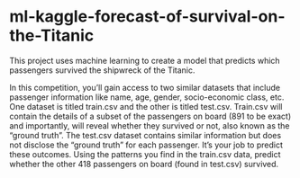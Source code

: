 # ml-kaggle-forecast-of-survival-on-the-Titanic

This project uses machine learning to create a model that predicts which passengers survived the shipwreck of the Titanic.

In this competition, you’ll gain access to two similar datasets that include passenger information like name, age, gender, socio-economic class, etc. One dataset is titled train.csv and the other is titled test.csv.
Train.csv will contain the details of a subset of the passengers on board (891 to be exact) and importantly, will reveal whether they survived or not, also known as the “ground truth”.
The test.csv dataset contains similar information but does not disclose the “ground truth” for each passenger. It’s your job to predict these outcomes.
Using the patterns you find in the train.csv data, predict whether the other 418 passengers on board (found in test.csv) survived.

